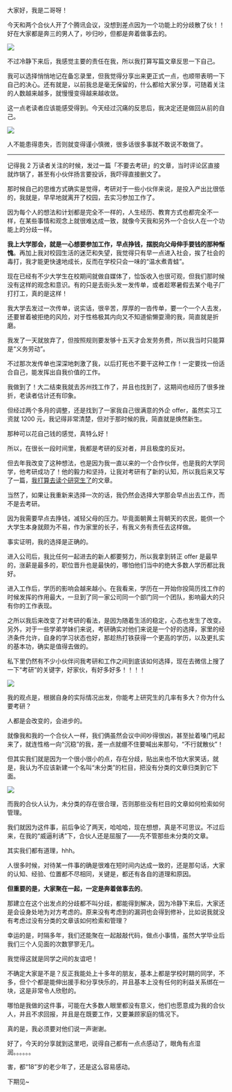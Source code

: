 大家好，我是二哥呀！

今天和两个合伙人开了个腾讯会议，没想到差点因为一个功能上的分歧散了伙！！好在大家都是奔三的男人了，吵归吵，但都是奔着做事去的。

![](https://cdn.tobebetterjavaer.com/tobebetterjavaer/images/xianliaolaoke/chadiansanhuo-1.png)

不过冷静下来后，我感觉主要的责任在我，所以我打算写篇文章反思一下自己。

我可以选择悄悄地记在备忘录里，但我觉得分享出来更正式一点，也顺带表明一下自己的决心。还有就是，以前我总是毫无保留的，什么都给大家分享，可随着关注的人数越来越多，就慢慢变得越来越收敛。

这一点老读者应该能感受得到。今天经过沉痛的反思后，我决定还是做回从前的自己。

![](https://cdn.tobebetterjavaer.com/tobebetterjavaer/images/xianliaolaoke/chadiansanhuo-2.png)

人不能患得患失，否则就变得谨小慎微，很多话很多事就不敢说不敢做了。

-----

记得我 2 万读者关注的时候，发过一篇「不要去考研」的文章，当时评论区直接就炸锅了，甚至有小伙伴扬言要投诉，我吓得直接删文了。

那时候自己的思维方式确实是觉得，考研对于一些小伙伴来说，是投入产出比很低的，我就是，早早地就离开了校园，去实习参加工作了。

因为每个人的想法和计划都是完全不一样的，人生经历、教育方式也都完全不一样，在某些事情和观念上就很难达成一致，就像今天我和另外一个合伙人在一个功能上的分歧一样。

**我上大学那会，就是一心想要参加工作，早点挣钱，摆脱向父母伸手要钱的那种惭愧**。再加上我对校园生活的迷茫和失望，我觉得只有早一点进入社会，挨了社会的毒打，我才能更快速地成长，反而在学校只会一味的“温水煮青蛙”。

现在已经有不少大学生在校期间就做自媒体了，恰饭收入也很可观，但我们那时候没有这样的观念和意识。有的只是去街头发一发传单，或者趁寒暑假去某个电子厂打打工，真的是这样！

我大学去发过一次传单，说实话，很辛苦，厚厚的一沓传单，要一个一个人去发，还要冒着被拒绝的风险，对于性格极其内向又不知道偷懒耍滑的我，简直就是折磨。

我发了一天就放弃了，但按照规则要发够十五天才会发劳务费，所以我当时只能算是“义务劳动”。

不过那次发传单也深深地刺激了我，以后打死也不要干这种工作！一定要找一份适合自己，能发挥出自我价值的工作。

我做到了！大二结束我就去苏州找工作了，并且也找到了，这期间也经历了很多挫折，老读者估计还有印象。

但经过两个多月的调整，还是找到了一家我自己很满意的外企 offer，虽然实习工资就 1200 元，我记得非常清楚，但对于那时候的我，简直就是焕然新生。

那种可以花自己钱的感觉，真特么好！

所以，在很长一段时间里，我都是考研的反对者，并且极度的反对。

但去年我改变了这种想法，也是因为我一直以来的一个合作伙伴，也是我的大学同学，他考研成功了！他的毅力和坚持，让我对考研有了新的认知，所以我后来又写了一篇，[我打算去读个研究生了](https://mp.weixin.qq.com/s/eKJIxcwOdykHza4AMRoiTw)的文章。

当然了，如果让我重新来选择一次的话，我仍然会选择大学那会早点出去工作，而不是去考研。

因为我需要早点去挣钱，减轻父母的压力。毕竟面朝黄土背朝天的农民，能供一个大学生本身就颇为不易，作为家里的长子，有我义务有责任去这样做。

事实证明，我的选择是正确的。

进入公司后，我比任何一起进去的新人都要努力，所以我拿到转正 offer 是最早的，涨薪是最多的，职位晋升也是最快的，哪怕他们当中的绝大多数人学历都比我好。

进入工作后，学历的影响会越来越小。在我看来，学历在一开始你投简历找工作的时候发挥的作用最大，一旦到了同一家公司同一个部门同一个团队，影响最大的只有你的工作表现。

之所以我后来改变了对考研的看法，是因为随着生活的稳定，心态也发生了改变。另外，对于一些学弟学妹们来说，考研确实对他们来说是一个好的选择，家里的经济条件允许，自身的学习状态也好，那趁热打铁获得一个更高的学历，以及更扎实的基本功，确实是值得去做的。

私下里仍然有不少小伙伴问我考研和工作之间到底该如何选择，现在去微信上搜了一下“考研”的关键字，好家伙，有好多好多！！！！

![](https://cdn.tobebetterjavaer.com/tobebetterjavaer/images/xianliaolaoke/chadiansanhuo-3.png)

我的观点是，根据自身的实际情况出发，你能考上研究生的几率有多大？你为什么要考研？

人都是会改变的，会进步的。

就像我和我的一个合伙人一样，我们俩虽然会议中间吵得很凶，甚至扯着嗓门吼起来了，就连性格一向“沉稳”的我，差一点就绷不住要喊出来那句，“不行就散伙”！

但其实我们就是因为一个很小很小的点，存在分歧，贴出来也不怕大家笑话，就是，我认为不应该新建一个名叫“未分类”的栏目，把没有分类的文章归类到它下面。

![](https://cdn.tobebetterjavaer.com/tobebetterjavaer/images/xianliaolaoke/chadiansanhuo-4.png)

而我的合伙人认为，未分类的存在很合理，否则那些没有栏目的文章如何检索如何管理。

我们就因为这件事，前后争论了两天，哈哈哈，现在想想，真是不可思议。不过后来，在我的“威逼利诱”下，合伙人还是屈服了——先不管那些未分类的文章。

其实我们都有道理，hhh。

人很多时候，对待某一件事的确是很难在短时间内达成一致的，还是那句话，大家的认知、经验、位置都不尽相同，关键是，都还有各自的道理和原因。

**但重要的是，大家聚在一起，一定是奔着做事去的**。

那建立在这个出发点的分歧都不叫分歧，都能得到解决，因为冷静下来后，大家还是会设身处地为对方考虑的。原来没有考虑到的漏洞也会得到修补，比如说我就没有考虑过没有分类的文章该如何检索和管理？

幸运的是，时隔多年，我们还能聚在一起敲敲代码，做点小事情，虽然大学毕业后我们三个人见面的次数寥寥无几。

我觉得这就是同学之间的友谊吧！

不确定大家是不是？反正我能处上十多年的朋友，基本上都是学校时期的同学，不多，但个个都是能伸出援手和分享快乐的，并且基本上没有任何的利益关系绑在一块，这是非常令人欣慰的。

哪怕是我做的这件事，可能在大多数人眼里都没有意义，他们也愿意成为我的合伙人，并且不求回报，并且是在既要工作，又要兼顾家庭的情况下。

真的是，我必须要对他们说一声谢谢。

好了，今天的分享就到这里吧，说得自己都有一点点感动了，眼角有点湿润。。。。。。

害，都“18”岁的老少年了，还是这么容易感动。

下期见~









